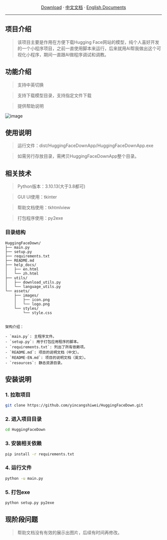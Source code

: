 <p align="center">
  <a href="https://github.com/yincangshiwei/HuggingFaceDown.git/releases">Download</a>
  ·
  <a href="https://github.com/yincangshiwei/HuggingFaceDown.git/blob/master/README.md">中文文档</a>
  ·
  <a href="https://github.com/yincangshiwei/HuggingFaceDown.git/blob/master/README-EN.md">English Documents</a>
</p>

- - -
## 项目介绍

> 该项目主要是作用在方便下载Hugging Face网站的模型，纯个人喜好开发的一个小程序项目，之前一直使用脚本来运行，后来就用AI帮我做出这个可视化小程序，期间一直跟AI做程序调试和调教。

## 功能介绍

> 支持中英切换

> 支持下载模型目录，支持指定文件下载

> 提供帮助说明

![image](https://github.com/user-attachments/assets/2873ed46-a32f-4f04-9574-2f62fb647513)


## 使用说明

> 运行文件：dist/HuggingFaceDownApp/HuggingFaceDownApp.exe

> 如需另行存放目录，需拷贝HuggingFaceDownApp整个目录。

## 相关技术

> Python版本：3.10.13(大于3.8都可)

> GUI UI使用：tkinter

> 帮助文档使用：tkhtmlview

> 打包程序使用：py2exe

### 目录结构

```
HuggingFaceDown/
├── main.py
├── setup.py
├── requirements.txt
├── README.md
├── help_docs/
│   ├── en.html
│   └── zh.html
├── utils/
│   ├── download_utils.py
│   └── language_utils.py
└── assets/
    ├── images/
    │   ├── icon.png
    │   └── logo.png
    └── styles/
        └── style.css
```

```

架构介绍：

- `main.py`: 主程序文件。
- `setup.py`: 用于打包应用程序的脚本。
- `requirements.txt`: 列出了所有依赖项。
- `README.md`: 项目的说明文档（中文）。
- `README-EN.md`: 项目的说明文档（英文）。
- `resources`: 静态资源目录。

```

## 安装说明

### 1. 拉取项目
```sh
git clone https://github.com/yincangshiwei/HuggingFaceDown.git
```

### 2. 进入项目目录
```sh
cd HuggingFaceDown
```

### 3. 安装相关依赖
```sh
pip install -r requirements.txt
```

### 4. 运行文件
```sh
python -u main.py
```

### 5. 打包exe
```sh
python setup.py py2exe
```

## 现阶段问题

> 帮助文档没有有效的展示出图片，后续有时间再修改。
